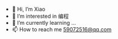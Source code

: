 - 👋 Hi, I’m Xiao
- 👀 I’m interested in 编程
- 🌱 I’m currently learning ...
- 📫 How to reach me 59072516@qq.com

